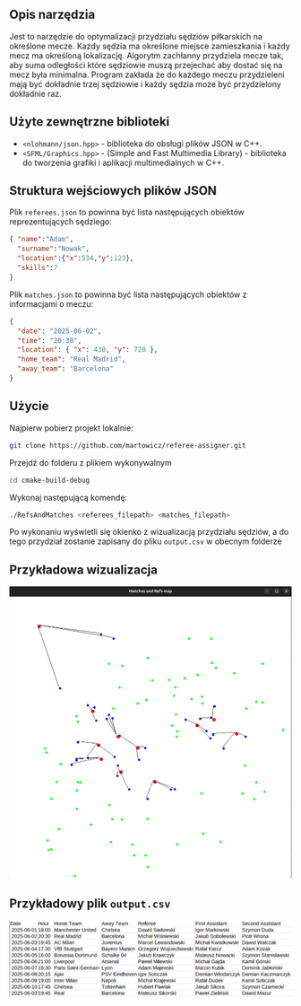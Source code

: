 
## Opis narzędzia

Jest to narzędzie do optymalizacji przydziału sędziów piłkarskich na określone mecze. Każdy sędzia ma określone miejsce zamieszkania
i każdy mecz ma określoną lokalizację. Algorytm zachłanny przydziela mecze tak, aby suma odległości
które sędziowie muszą przejechać aby dostać się na mecz była minimalna. Program zakłada
że do każdego meczu przydzieleni mają być dokładnie trzej sędziowie i każdy sędzia może być przydzielony dokładnie raz.

## Użyte zewnętrzne biblioteki

- `<nlohmann/json.hpp>` - biblioteka do obsługi plików JSON w C++.
- `<SFML/Graphics.hpp>` - (Simple and Fast Multimedia Library) - biblioteka do tworzenia grafiki i aplikacji multimedialnych w C++.

## Struktura wejściowych plików JSON
Plik `referees.json` to powinna być lista następujących obiektów reprezentujących sędziego:
```json
{ "name":"Adam",
  "surname":"Nowak",
  "location":{"x":534,"y":123},
  "skills":7
}
```
Plik `matches.json` to powinna być lista następujących obiektów z informacjami o meczu:
```json
{
  "date": "2025-06-02",
  "time": "20:30",
  "location": { "x": 430, "y": 720 },
  "home_team": "Real Madrid",
  "away_team": "Barcelona"
}
```
## Użycie
Najpierw pobierz projekt lokalnie:
```bash
git clone https://github.com/martowicz/referee-assigner.git
```

Przejdź do folderu z plikiem wykonywalnym 
```bash
cd cmake-build-debug
```
Wykonaj następującą komendę:
```bash
./RefsAndMatches <referees_filepath> <matches_filepath>
```
Po wykonaniu wyświetli się okienko z wizualizacją przydziału sędziów, a do tego przydział
zostanie zapisany do pliku `output.csv` w obecnym folderze

## Przykładowa wizualizacja 
![Wizualizacja](example_visualization.png)

## Przykładowy plik `output.csv`
![Example output](example_output.png)


